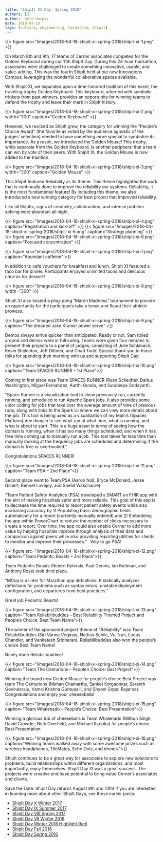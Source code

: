 ```yaml
---
title: "ShipIt XI Day: Spring 2018"
authors: []
author:  Kyle Harper
date: 2018-04-18
tags: [culture, engineering, hackathon, shipit]
---
```


{{< figure src="/images/2018-04-18-shipit-xi-spring-2018/shipit-xi-1.png" >}}

On March 8th and 9th, 17 teams of Cerner associates competed for the Golden Keyboard during our 11th ShipIt Day. During this 24-hour hackathon, associates were challenged to create something innovative, usable, and value-adding. This was the fourth ShipIt held at our new Innovations Campus, leveraging the wonderful collaborative spaces available.

With Shipit XI, we expanded upon a time-honored tradition of this event, the traveling trophy Golden Keyboard. This keyboard, adorned with symbolic trinkets from past winners, provides an opportunity for winning teams to defend the trophy and leave their mark in ShipIt history.

<!-- TODO: Center -->
{{< figure src="/images/2018-04-18-shipit-xi-spring-2018/shipit-xi-2.png" width="300" caption="Golden Keyboard" >}}

However, we realized as ShipIt grew, the category for winning the "People's Choice Award" (the favorite as voted by the audience agnostic of the judges’ selection) needed to have something more special to symbolize its importance. As a result, we introduced the Golden Mouse! This trophy, while separate from the Golden Keyboard, is another peripheral that a team can win by vote of their peers. With ShipIt XI, the Golden Mouse is now added to the tradition.

<!-- TODO: Center -->
{{< figure src="/images/2018-04-18-shipit-xi-spring-2018/shipit-xi-3.png" width="300" caption="Golden Mouse" >}}

This ShipIt featured Reliability as its theme. This theme highlighted the work that is continually done to improve the reliability our systems. Reliability, it is the most fundamental feature! By including this theme, we also introduced a new winning category for best project that improved reliability.

Like all ShipIts, signs of creativity, collaboration, and intense problem solving were abundant all night.

{{< figure src="/images/2018-04-18-shipit-xi-spring-2018/shipit-xi-4.png" caption="Registration and kick-off" >}}
{{< figure src="/images/2018-04-18-shipit-xi-spring-2018/shipit-xi-5.png" caption="Strategy planning" >}}
{{< figure src="/images/2018-04-18-shipit-xi-spring-2018/shipit-xi-6.png" caption="Focused concentration" >}}
<!-- TODO: Center -->
{{< figure src="/images/2018-04-18-shipit-xi-spring-2018/shipit-xi-7.png" caption="Abundant caffeine" >}}

In addition to café vouchers for breakfast and lunch, ShipIt XI featured a taco bar for dinner. Participants enjoyed unlimited tacos and delicious churros for dessert!

{{< figure src="/images/2018-04-18-shipit-xi-spring-2018/shipit-xi-8.png" width="300" >}}

ShipIt XI also hosted a ping-pong “March Madness” tournament to provide an opportunity for the participants take a break and flaunt their athletic prowess.

{{< figure src="/images/2018-04-18-shipit-xi-spring-2018/shipit-xi-9.png" caption="The dreaded Jake Kramer power serve" >}}

Demos always arrive quicker than anticipated. Ready or not, 9am rolled around and demos were in full swing. Teams were given four minutes to present their projects to a panel of judges, consisting of Julie Schlabach, Kevin Shekleton, Jeff Dittmer, and Chad Todd.  Special thank you to those folks for spending their morning with us and supporting ShipIt Day!

{{< figure src="/images/2018-04-18-shipit-xi-spring-2018/shipit-xi-10.png" caption="Team SPACES RUNNER – 1st Place">}}

Coming in first place was Team SPACES RUNNER (Ryan Scheidter, Darius Washington, Miguel Fernandez, Aarthi Gunda, and Sundeepa Godavarti).

“Space Runner is a visualization tool to show previously run, currently running, and scheduled to run Apache Spark jobs. It also provides some color coding for jobs that take over the average amount of time of previous runs, along with links to the Spark UI where we can view more details about the job. This tool is being used as a visualization of my team’s (Spaces Platform) dev domain to see what ran at what time, what is running, and what is about to start. This is a huge asset in terms of seeing how the domain is running, when it has too many things scheduled, and when it has free time coming up to manually run a job. This tool takes far less time than manually looking at the frequency jobs are scheduled and determining if the domain is free or overbooked.”

Congratulations SPACES RUNNER!

{{< figure src="/images/2018-04-18-shipit-xi-spring-2018/shipit-xi-11.png" caption="Team PSA – 2nd Place">}}


Second place went to Team PSA (Aaron Noll, Bryce McDonald, Jesse Gilbert, Bennet Lovejoy, and Snehil Wakchaure).

“Team Patient Safety Analytics (PSA) developed a SMART on FHIR app with the aim of making hospitals safer and more reliable. This goal of this app is to decrease the time required to report patient safety events while also increasing accuracy by 1) Populating basic demographic fields automatically for a report (currently manually entered) and 2) Embedding the app within PowerChart to reduce the number of clicks necessary to create a report. Over time, the app could also enable Cerner to add more value by helping hospitals improve through analysis of their data and comparison against peers while also providing reporting utilities for clients to monitor and improve their processes.”
 
Way to go PSA!

{{< figure src="/images/2018-04-18-shipit-xi-spring-2018/shipit-xi-12.png" caption="Team Pedantic Beasts – 3rd Place">}}


Team Pedantic Beasts (Robert Ryterski, Paul Dennis, Ian Kottman, and Anthony Ross) took third place.

“MCop is a linter for Marathon app definitions. It statically analyzes definitions for problems such as syntax errors, unstable deployment configuration, and departures from best practices.”

Great job Pedantic Beasts!

{{< figure src="/images/2018-04-18-shipit-xi-spring-2018/shipit-xi-13.png" caption="Team Reliabilibuddies – Best Reliability Themed Project and People’s Choice: Best Team Name">}}


The winner of the sponsored project theme of “Reliability” was Team Reliabilibuddies (Siri Varma Vegiraju, Nathan Schile, Vu Tran, Lucas Chandler, and Venkatesh Sridharan). Reliabilibuddies also won the people’s choice Best Team Name!

Nicely done Reliabilibuddies!

{{< figure src="/images/2018-04-18-shipit-xi-spring-2018/shipit-xi-14.png" caption="Team The Centurions – People’s Choice: Best Project">}}


Winning the brand new Golden Mouse for people’s choice Best Project was team The Centurions (Mohan Chamarthy, Sanket Korgaonkar, Saranth Govindaraju, Vamsi Krishna Guntupalli, and Shyam Gopal Rajanna). Congratulations and enjoy your cheeseballs!

{{< figure src="/images/2018-04-18-shipit-xi-spring-2018/shipit-xi-15.png" caption="Team Whalenado – People’s Choice: Best Presentation">}}

<!-- TODO: Center -->
Winning a glorious tub of cheeseballs is Team Whalenado (Mithun Singh, David Crowder, Nick Overfield, and Michael Rzepka) for people’s choice Best Presentation.

{{< figure src="/images/2018-04-18-shipit-xi-spring-2018/shipit-xi-16.png" caption="Winning teams walked away with some awesome prizes such as wireless headphones, TileMates, Echo Dots, and drones.">}}


ShipIt continues to be a great way for associates to explore new solutions to problems, build relationships within different organizations, and most importantly, enjoy themselves. ShipIt Day XI was a great success. The projects were creative and have potential to bring value Cerner’s associates and clients.

Save the Date: ShipIt Day returns August 9th and 10th! If you are interested in learning more about other ShipIt Days, see these earlier posts:

* [ShipIt Day X Winter 2017](http://engineering.cerner.com/blog/shipit-x-day-winter-2017/)
* [ShipIt Day IX Summer 2017](http://engineering.cerner.com/blog/shipit-ix-day-summer-2017/)
* [ShipIt Day VIII Spring 2017](http://engineering.cerner.com/blog/shipit-day-viii-spring-2017/)
* [ShipIt Day VII Winter 2016](http://engineering.cerner.com/blog/shipit-vii-day-winter-2016/)
* [ShipIt Day Winter 2016 Highlight Reel](https://www.youtube.com/watch?v=iqTp0dmLgUk)
* [ShipIt Day Fall 2016](http://engineering.cerner.com/blog/fall-2016-shipit-day/)
* [ShipIt Day Spring 2016](http://engineering.cerner.com/blog/spring-2016-shipit-day/)
